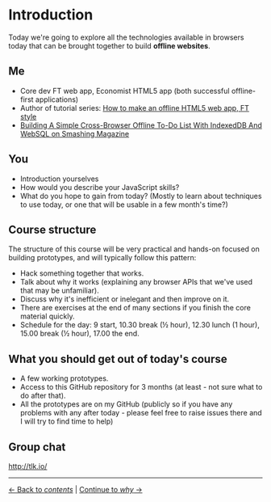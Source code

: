 # Introduction

Today we're going to explore all the technologies available in browsers today that can be brought together to build **offline websites**.

## Me

- Core dev FT web app, Economist HTML5 app (both successful offline-first applications)
- Author of tutorial series: [How to make an offline HTML5 web app, FT style](http://labs.ft.com/2012/08/basic-offline-html5-web-app/)
- [Building A Simple Cross-Browser Offline To-Do List With IndexedDB And WebSQL on Smashing Magazine](http://www.smashingmagazine.com/2014/09/02/building-simple-cross-browser-offline-todo-list-indexeddb-websql/)

## You

- Introduction yourselves
- How would you describe your JavaScript skills?
- What do you hope to gain from today? (Mostly to learn about techniques to use today, or one that will be usable in a few month's time?)

## Course structure

The structure of this course will be very practical and hands-on focused on building prototypes, and will typically follow this pattern:

- Hack something together that works.
- Talk about why it works (explaining any browser APIs that we've used that may be unfamiliar).
- Discuss why it's inefficient or inelegant and then improve on it.
- There are exercises at the end of many sections if you finish the core material quickly.
- Schedule for the day: 9 start, 10.30 break (½ hour), 12.30 lunch (1 hour), 15.00 break (½ hour), 17.00 the end.

## What you should get out of today's course

- A few working prototypes.
- Access to this GitHub repository for 3 months (at least - not sure what to do after that).
- All the prototypes are on my GitHub (publicly so if you have any problems with any after today - please feel free to raise issues there and I will try to find time to help)

## Group chat

http://tlk.io/

---

[← Back to *contents*](https://github.com/matthew-andrews/workshop-making-it-work-offline) | [Continue to *why* →](./why.md)
